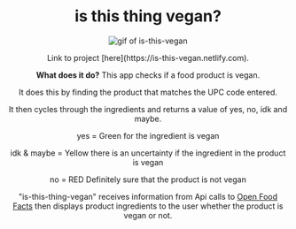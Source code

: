 <h1 id="header" align="center">
is this thing vegan?
</h1>
<div align="center">

<p align="center" width="800" height="600"><img src="images/vegan-app.gif" alt="gif of is-this-vegan"/></p>
<div align="center">
Link to project [here](https://is-this-vegan.netlify.com).

**What does it do?**
This app checks if a food product is vegan.

It does this by finding the product that matches the UPC code entered.

It then cycles through the ingredients and returns a value of yes, no, idk and maybe.

yes = Green for the ingredient is vegan

idk & maybe = Yellow there is an uncertainty if the ingredient in the product is vegan

no = RED Definitely sure that the product is not vegan

"is-this-thing-vegan" receives information from Api calls to [Open Food Facts](https://us.openfoodfacts.org/) then displays product ingredients to the user whether the product is vegan or not.

</div>
